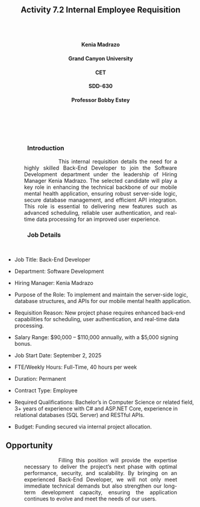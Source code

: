 <br><br>
<h2 align="center">Activity 7.2 Internal Employee Requisition</h2>
<br><br>

<h4 align="center">Kenia Madrazo</h4>
<h4 align="center">Grand Canyon University</h4>
<h4 align="center">CET</h4>
<h4 align="center">SDD-630</h4>                     
<h4 align="center">Professor Bobby Estey</h4>
<br><br>                  
<br><br>

<h3><p style="text-align: justify; margin-left: 3.5em; margin-right: 3.5em;">Introduction</h3>
<p style="text-align: justify; text-indent: 4.5em; margin-left: 3.5em; margin-right: 3.5em;">
&emsp;&emsp;This internal requisition details the need for a highly skilled Back-End Developer to join the Software Development department under the leadership of Hiring Manager Kenia Madrazo. The selected candidate will play a key role in enhancing the technical backbone of our mobile mental health application, ensuring robust server-side logic, secure database management, and efficient API integration. This role is essential to delivering new features such as advanced scheduling, reliable user authentication, and real-time data processing for an improved user experience.
</p>

<h3><p style="text-align: justify; margin-left: 3.5em; margin-right: 3.5em;">Job Details</h3>
<p style="text-align: justify; text-indent: 4.5em; margin-left: 3.5em; margin-right: 3.5em;">
&emsp;&emsp;

- Job Title: Back-End Developer

- Department: Software Development

- Hiring Manager: Kenia Madrazo

- Purpose of the Role: To implement and maintain the server-side logic, database structures, and APIs for our mobile mental health application.

- Requisition Reason: New project phase requires enhanced back-end capabilities for scheduling, user authentication, and real-time data processing.

- Salary Range: $90,000 – $110,000 annually, with a $5,000 signing bonus.

- Job Start Date: September 2, 2025

- FTE/Weekly Hours: Full-Time, 40 hours per week

- Duration: Permanent

- Contract Type: Employee

- Required Qualifications: Bachelor’s in Computer Science or related field, 3+ years of experience with C# and ASP.NET Core, experience in relational databases (SQL Server) and RESTful APIs.

- Budget: Funding secured via internal project allocation.
</p>

## Opportunity

<p style="text-align: justify; text-indent: 4.5em; margin-left: 3.5em; margin-right: 3.5em;">
&emsp;&emsp;Filling this position will provide the expertise necessary to deliver the project’s next phase with optimal performance, security, and scalability. By bringing on an experienced Back-End Developer, we will not only meet immediate technical demands but also strengthen our long-term development capacity, ensuring the application continues to evolve and meet the needs of our users.